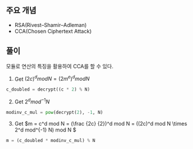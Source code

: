 ## 주요 개념

- RSA(Rivest–Shamir–Adleman)
- CCA(Chosen Ciphertext Attack)

## 풀이

모듈로 연산의 특징을 활용하여 CCA를 할 수 있다.

1. Get $(2c)^d mod N = (2m^e)^{d} mod N$

```python
c_doubled = decrypt((c * 2) % N)
```

2. Get $2^d mod^{-1} N$

```python
modinv_c_mul = pow(decrypt(2), -1, N)
```

3. Get $m = c^d mod N = (\frac {2c} {2})^d mod N = ((2c)^d mod N \times 2^d mod^{-1} N) mod N $

```python
m = (c_doubled * modinv_c_mul) % N
```

